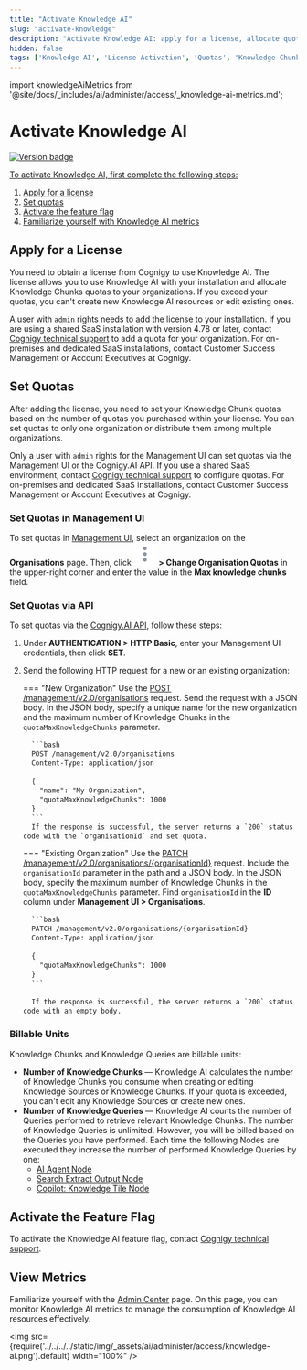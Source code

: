 ```yaml
---
title: "Activate Knowledge AI"
slug: "activate-knowledge"
description: "Activate Knowledge AI: apply for a license, allocate quotas, and activate feature flags."
hidden: false
tags: ['Knowledge AI', 'License Activation', 'Quotas', 'Knowledge Chunks', 'Activate Knowledge AI']
---
```


import knowledgeAiMetrics from '@site/docs/_includes/ai/administer/access/_knowledge-ai-metrics.md';

# Activate Knowledge AI

<a href="../../../release-notes/4.80.md" /><img src="https://img.shields.io/badge/Updated in-v4.80-blue.svg" alt="Version badge" />

To activate Knowledge AI, first complete the following steps:

1. [Apply for a license](#apply-for-a-license)
2. [Set quotas](#set-quotas)
3. [Activate the feature flag](#activate-the-feature-flag)
4. [Familiarize yourself with Knowledge AI metrics](#view-metrics)

## Apply for a License

You need to obtain a license from Cognigy to use Knowledge AI. The license allows you to use Knowledge AI with your installation and allocate Knowledge Chunks quotas to your organizations. If you exceed your quotas, you can't create new Knowledge AI resources or edit existing ones.

A user with `admin` rights needs to add the license to your installation. If you are using a shared SaaS installation with version 4.78 or later, contact [Cognigy technical support](../../../help/get-help.md) to add a quota for your organization. For on-premises and dedicated SaaS installations, contact Customer Success Management or Account Executives at Cognigy.

## Set Quotas

After adding the license, you need to set your Knowledge Chunk quotas based on the number of quotas you purchased within your license. You can set quotas to only one organization or distribute them among multiple organizations.

Only a user with `admin` rights for the Management UI can set quotas via the Management UI or the Cognigy.AI API. If you use a shared SaaS environment, contact [Cognigy technical support](../../../help/get-help.md) to configure quotas. For on-premises and dedicated SaaS installations, contact Customer Success Management or Account Executives at Cognigy.

### Set Quotas in Management UI

To set quotas in [Management UI](https://management-ui-v4.cognigy.ai/), select an organization on the **Organisations** page. Then, click ![vertical-ellipsis](../../../../static/img/_assets/icons/vertical-ellipsis.svg) **> Change Organisation Quotas** in the upper-right corner and enter the value in the **Max knowledge chunks** field.

### Set Quotas via API

To set quotas via the [Cognigy.AI API](https://api-dev.cognigy.ai/openapi), follow these steps:

1. Under **AUTHENTICATION > HTTP Basic**, enter your Management UI credentials, then click **SET**.
2. Send the following HTTP request for a new or an existing organization:

    === "New Organization"
         Use the [POST /management/v2.0/organisations](https://api-dev.cognigy.ai/openapi#post-/management/v2.0/organisations) request.
         Send the request with a JSON body. In the JSON body, specify a unique name for the new organization and the maximum number of Knowledge Chunks in the `quotaMaxKnowledgeChunks` parameter.

         ```bash
         POST /management/v2.0/organisations
         Content-Type: application/json
    
         {
           "name": "My Organization",
           "quotaMaxKnowledgeChunks": 1000
         }
         ```
         If the response is successful, the server returns a `200` status code with the `organisationId` and set quota.

    === "Existing Organization"
         Use the [PATCH /management/v2.0/organisations/{organisationId}](https://api-trial.cognigy.ai/openapi#patch-/management/v2.0/organisations/-organisationId-) request. 
         Include the `organisationId` parameter in the path and a JSON body. In the JSON body, specify the maximum number of Knowledge Chunks in the `quotaMaxKnowledgeChunks` parameter. Find `organisationId` in the **ID** column under **Management UI > Organisations**.
        
         ```bash
         PATCH /management/v2.0/organisations/{organisationId}
         Content-Type: application/json
    
         {
           "quotaMaxKnowledgeChunks": 1000
         }
         ```
           
         If the response is successful, the server returns a `200` status code with an empty body.

### Billable Units

Knowledge Chunks and Knowledge Queries are billable units:

- **Number of Knowledge Chunks** — Knowledge AI calculates the number of Knowledge Chunks you consume when creating or editing Knowledge Sources or Knowledge Chunks. If your quota is exceeded, you can't edit any Knowledge Sources or create new ones.
- **Number of Knowledge Queries** — Knowledge AI counts the number of Queries performed to retrieve relevant Knowledge Chunks. The number of Knowledge Queries is unlimited. However, you will be billed based on the Queries you have performed. Each time the following Nodes are executed they increase the number of performed Knowledge Queries by one:
    - [AI Agent Node](../../build/node-reference/ai/ai-agent.md)
    - [Search Extract Output Node](../../build/node-reference/other-nodes/search-extract-output.md)
    - [Copilot: Knowledge Tile Node](../../build/node-reference/ai-copilot/knowledge-tile.md)

## Activate the Feature Flag

To activate the Knowledge AI feature flag, contact [Cognigy technical support](../../../help/get-help.md).

## View Metrics

Familiarize yourself with the [Admin Center](../../administer/access/admin-center/overview.md) page. On this page, you can monitor Knowledge AI metrics to manage the consumption of Knowledge AI resources effectively.

<img src={require('../../../../static/img/_assets/ai/administer/access/knowledge-ai.png').default} width="100%" />

<knowledgeAiMetrics />
